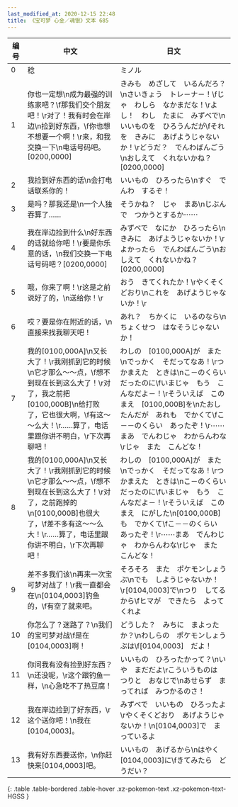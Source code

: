```yaml
---
last_modified_at: 2020-12-15 22:48
title: 《宝可梦 心金／魂银》文本 685
---
```

| 编号 | 中文 | 日文 |
| ---- | ---- | ---- |
| 0 | 稔 | ミノル |
| 1 | 你也一定想\n成为最强的训练家吧？\f那我们交个朋友吧！\r对了！我有时会在岸边\n捡到好东西，\f你也想不想要一个啊！\r来，和我交换一下\n电话号码吧。[0200,0000] | きみも　めざして　いるんだろ？\nさいきょう　トレ－ナ－！\fじゃ　わしら　なかまだな！\rよし！　わし　たまに　みずべで\nいいものを　ひろうんだが\fそれを　きみに　あげようじゃないか！\rどうだ？　でんわばんごう\nおしえて　くれないかね？[0200,0000] |
| 2 | 我捡到好东西的话\n会打电话联系你的！ | いいもの　ひろったら\nすぐ　でんわ　するぞ！ |
| 3 | 是吗？那我还是\n一个人独吞算了…… | そうかね？　じゃ　まあ\nじぶんで　つかうとするか⋯⋯ |
| 4 | 我在岸边捡到什么\n好东西的话就给你吧！\r要是你乐意的话，\n我们交换一下电话号码吧？[0200,0000] | みずべで　なにか　ひろったら\nきみに　あげようじゃないか！\rよかったら　でんわばんごう\nおしえて　くれないかね？[0200,0000] |
| 5 | 哦，你来了啊！\r这是之前说好了的，\n送给你！\r | おう　きてくれたか！\rやくそくどおり\nこれを　あげようじゃないか！\r |
| 6 | 哎？要是你在附近的话，\n直接来找我聊天吧！ | あれ？　ちかくに　いるのなら\nちょくせつ　はなそうじゃないか！ |
| 7 | 我的[0100,000A]\n又长大了！\r我刚抓到它的时候\n它才那么～～点，\f想不到现在长到这么大了！\r对了，我之前把[0100,000B]\n给打败了，它也很大啊，\f有这～～么大！\r……算了，电话里跟你讲不明白，\r下次再聊吧！ | わしの　[0100,000A]が　また\nでっかく　そだってなあ！\rつかまえた　ときは\nこ－のくらい　だったのに\fいまじゃ　もう　こんなだよ－！\rそういえば　このまえ　[0100,000B]を\nたおしたんだが　あれも　でかくて\fこ－－のくらい　あったぞ！\r⋯⋯まあ　でんわじゃ　わからんわな\rじゃ　また　こんどな！ |
| 8 | 我的[0100,000A]\n又长大了！\r我刚抓到它的时候\n它才那么～～点，\f想不到现在长到这么大了！\r对了，之前跑掉的\n[0100,000B]也很大了，\f差不多有这～～么大！\r……算了，电话里跟你讲不明白，\r下次再聊吧！ | わしの　[0100,000A]が　また\nでっかく　そだってなあ！\rつかまえた　ときは\nこ－のくらい　だったのに\fいまじゃ　もう　こんなだよ－！\rそういえば　このまえ　にがした\n[0100,000B]も　でかくて\fこ－－のくらい　あったぞ！\r⋯⋯まあ　でんわじゃ　わからんわな\rじゃ　また　こんどな！ |
| 9 | 差不多我们该\n再来一次宝可梦对战了！\r我一直都会在\n[0104,0003]钓鱼的，\f有空了就来吧。 | そろそろ　また　ポケモンしょうぶ\nでも　しようじゃないか！\r[0104,0003]で\nつり　してるから\fヒマが　できたら　よってくれよ |
| 10 | 你怎么了？迷路了？\n我们的宝可梦对战\f是在[0104,0003]啊！ | どうした？　みちに　まよったか？\nわしらの　ポケモンしょうぶは\f[0104,0003]　だよ！ |
| 11 | 你问我有没有捡到好东西？\n还没呢，\r这个跟钓鱼一样，\n心急吃不了热豆腐！ | いいもの　ひろったかって？\nいや　まだだよ\rこういうものは　つりと　おなじで\nあせらず　まってれば　みつかるのさ！ |
| 12 | 我在岸边捡到了好东西，\r这个送你吧！\n我在[0104,0003]。 | みずべで　いいもの　ひろったよ\rやくそくどおり　あげようじゃないか！\n[0104,0003]で　まっているよ |
| 13 | 我有好东西要送你，\n你赶快来[0104,0003]吧。 | いいもの　あげるから\nはやく　[0104,0003]に\fきてみたら　どうだい？ |
{: .table .table-bordered .table-hover .xz-pokemon-text .xz-pokemon-text-HGSS }